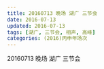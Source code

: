 ```yaml
---
title: 20160713 晚场 湖广 三节会
date: 2016-07-13
updated: 2016-07-13
tags: [湖广, 三节会, 相声, 高峰] 
categories: (2016)丙申年场次 
---
```

20160713 晚场 湖广 三节会
